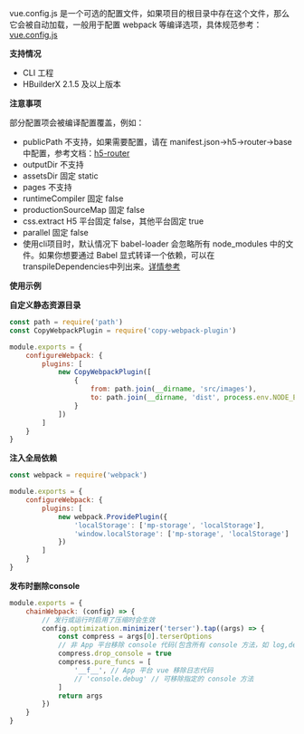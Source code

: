 vue.config.js 是一个可选的配置文件，如果项目的根目录中存在这个文件，那么它会被自动加载，一般用于配置 webpack 等编译选项，具体规范参考：[vue.config.js](https://cli.vuejs.org/zh/config/#vue-config-js)

**支持情况**
* CLI 工程 
* HBuilderX 2.1.5 及以上版本

**注意事项**

部分配置项会被编译配置覆盖，例如：

* publicPath  不支持，如果需要配置，请在 manifest.json->h5->router->base 中配置，参考文档：[h5-router](collocation/manifest?id=h5-router)
* outputDir  不支持
* assetsDir 固定 static
* pages  不支持
* runtimeCompiler 固定 false
* productionSourceMap 固定 false
* css.extract  H5 平台固定 false，其他平台固定 true
* parallel 固定 false
* 使用cli项目时，默认情况下 babel-loader 会忽略所有 node_modules 中的文件。如果你想要通过 Babel 显式转译一个依赖，可以在transpileDependencies中列出来。[详情参考](https://cli.vuejs.org/zh/config/#transpiledependencies)

**使用示例**

**自定义静态资源目录**

```js
const path = require('path')
const CopyWebpackPlugin = require('copy-webpack-plugin')

module.exports = {
	configureWebpack: {
		plugins: [
			new CopyWebpackPlugin([
				{
					from: path.join(__dirname, 'src/images'),
					to: path.join(__dirname, 'dist', process.env.NODE_ENV === 'production' ? 'build' : 'dev', process.env.UNI_PLATFORM, 'images')
				}
			])
		]
	}
}
```

**注入全局依赖**

```js
const webpack = require('webpack')

module.exports = {
	configureWebpack: {
		plugins: [
			new webpack.ProvidePlugin({
				'localStorage': ['mp-storage', 'localStorage'],
				'window.localStorage': ['mp-storage', 'localStorage']
			})
		]
	}
}
```

**发布时删除console**

```js
module.exports = {
	chainWebpack: (config) => {
		// 发行或运行时启用了压缩时会生效
		config.optimization.minimizer('terser').tap((args) => {
			const compress = args[0].terserOptions
			// 非 App 平台移除 console 代码(包含所有 console 方法，如 log,debug,info...)
			compress.drop_console = true
			compress.pure_funcs = [
				'__f__', // App 平台 vue 移除日志代码
				// 'console.debug' // 可移除指定的 console 方法
			]
			return args
		})
	}
}
```